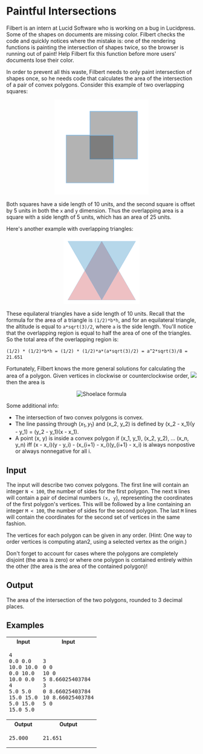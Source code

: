 # Paintful Intersections

Filbert is an intern at Lucid Software who is working on a bug in Lucidpress. Some of the shapes on documents are missing color. Filbert checks the code and quickly notices where the mistake is: one of the rendering functions is painting the intersection of shapes twice, so the browser is running out of paint! Help Filbert fix this function before more users' documents lose their color.

In order to prevent all this waste, Filbert needs to only paint intersection of shapes once, so he needs code that calculates the area of the intersection of a pair of convex polygons. Consider this example of two overlapping squares:

<div align="center">
<img alt="Overlapping squares" src="./squares.png" width="250px">
</div>

Both squares have a side length of 10 units, and the second square is offset by 5 units in both the `x` and `y` dimension. Thus the overlapping area is a square with a side length of 5 units, which has an area of 25 units.

Here's another example with overlapping triangles:

<div align="center">
<img alt="Overlapping triangles" src="./triangles.png" width="200px">
</div>

These equilateral triangles have a side length of 10 units. Recall that the formula for the area of a triangle is `(1/2)*b*h`, and for an equilateral triangle, the altitude is equal to `a*sqrt(3)/2`, where `a` is the side length. You'll notice that the overlapping region is equal to half the area of one of the triangles. So the total area of the overlapping region is:

```
(1/2) * (1/2)*b*h = (1/2) * (1/2)*a*(a*sqrt(3)/2) = a^2*sqrt(3)/8 = 21.651
```

Fortunately, Filbert knows the more general solutions for calculating the area of a polygon. Given vertices in clockwise or counterclockwise order, <img src="https://latex.codecogs.com/gif.latex?%28x_1%2C%20y_1%29%2C%20%28x_2%2C%20y_2%29%2C%20%28x_3%2C%20y_3%29%2C%20%5Cldots%28x_n%2Cy_n%29"> then the area is

<div align="center">
    <img alt="Shoelace formula" src="https://latex.codecogs.com/gif.latex?%5Cbegin%7Balign%7D%20A%26%3D%5Cfrac%7B1%7D%7B2%7D%5Cleft%7Cx_1%5Cleft%28y_n-y_1%5Cright%29+%5Csum_%7Bi%3D2%7D%5E%7Bn-1%7Dx_i%5Cleft%28y_%7Bi-1%7D-y_%7Bi+1%7D%5Cright%29+x_n%5Cleft%28y_1-y_n%5Cright%29%5Cright%7C%20%5Cnotag%20%5C%5C%20%26%3D%5Cfrac%7B1%7D%7B2%7D%5Cleft%7Cx_1%5Cleft%28y_n-y_1%5Cright%29+x_2%5Cleft%28y_1-y_2%5Cright%29+x_3%5Cleft%28y_2-y_3%5Cright%29+%5Cldots+x_n%5Cleft%28y_1-y_n%5Cright%29%5Cright%7C%20%5Cnotag%20%5Cend%7Balign%7D">
</div>

Some additional info:

* The intersection of two convex polygons is convex.
* The line passing through $(x_1, y_1)$ and (x_2, y_2) is defined by (x_2 - x_1)(y - y_1) = (y_2 - y_1)(x - x_1).
* A point (x, y) is inside a convex polygon if (x_1, y_1), (x_2, y_2), ... (x_n, y_n) iff (x - x_i)(y - y_i) - (x_{i+1} - x_i)(y_{i+1} - x_i) is always nonpostive or always nonnegative for all i.

## Input

The input will describe two convex polygons. The first line will contain an integer `N < 100`, the number of sides for the first polygon. The next `N` lines will contain a pair of decimal numbers `(x, y`),  representing the coordinates of the first polygon's vertices. This will be followed by a line containing an integer `M < 100`, the number of sides for the second polygon. The last `M` lines will contain the coordinates for the second set of vertices in the same fashion.

The vertices for each polygon can be given in any order. (Hint: One way to order vertices is computing atan2, using a selected vertex as the origin.)

Don't forget to account for cases where the polygons are completely disjoint (the area is zero) or where one polygon is contained entirely within the other (the area is the area of the contained polygon)!

## Output

The area of the intersection of the two polygons, rounded to 3 decimal places.

## Examples

<table>
    <tr>
        <th>Input</th>
        <th>Input</th>
    </tr>
    <tr>
        <td><pre>4
0.0 0.0
10.0 10.0
0.0 10.0
10.0 0.0
4
5.0 5.0
15.0 15.0
5.0 15.0
15.0 5.0
</pre></td>
        <td><pre>3
0 0
10 0
5 8.66025403784
3
0 8.66025403784
10 8.66025403784
5 0</pre></td>
    </tr>
    <tr>
        <th>Output</th>
        <th>Output</th>
    </tr>
    <tr>
        <td><pre>25.000</pre></td>
        <td><pre>21.651</pre></td>
    </tr>
</table>
